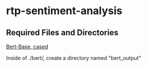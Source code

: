 # rtp-sentiment-analysis
## Required Files and Directories
[Bert-Base, cased](https://storage.googleapis.com/bert_models/2018_10_18/cased_L-12_H-768_A-12.zip)

Inside of ./bert/, create a directory named "bert_output"
